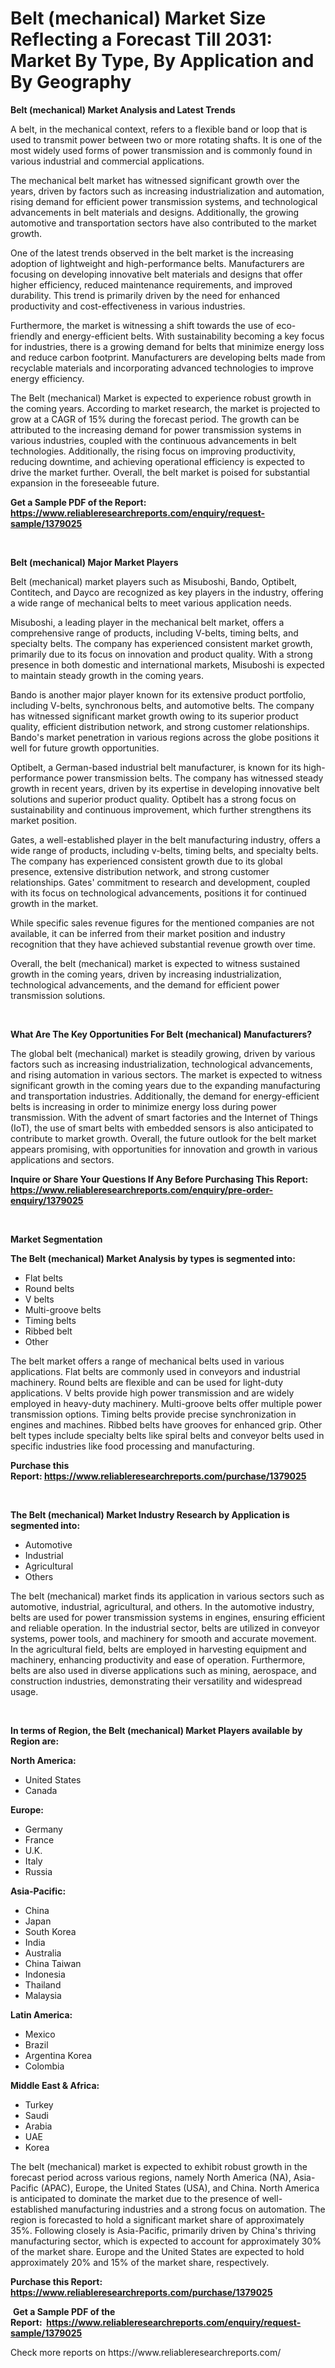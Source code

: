 <p><h1>Belt (mechanical) Market Size Reflecting a Forecast Till 2031: Market By Type, By Application and By Geography</h1></p><p><strong>Belt (mechanical) Market Analysis and Latest Trends</strong></p>
<p><p>A belt, in the mechanical context, refers to a flexible band or loop that is used to transmit power between two or more rotating shafts. It is one of the most widely used forms of power transmission and is commonly found in various industrial and commercial applications.</p><p>The mechanical belt market has witnessed significant growth over the years, driven by factors such as increasing industrialization and automation, rising demand for efficient power transmission systems, and technological advancements in belt materials and designs. Additionally, the growing automotive and transportation sectors have also contributed to the market growth.</p><p>One of the latest trends observed in the belt market is the increasing adoption of lightweight and high-performance belts. Manufacturers are focusing on developing innovative belt materials and designs that offer higher efficiency, reduced maintenance requirements, and improved durability. This trend is primarily driven by the need for enhanced productivity and cost-effectiveness in various industries.</p><p>Furthermore, the market is witnessing a shift towards the use of eco-friendly and energy-efficient belts. With sustainability becoming a key focus for industries, there is a growing demand for belts that minimize energy loss and reduce carbon footprint. Manufacturers are developing belts made from recyclable materials and incorporating advanced technologies to improve energy efficiency.</p><p>The Belt (mechanical) Market is expected to experience robust growth in the coming years. According to market research, the market is projected to grow at a CAGR of 15% during the forecast period. The growth can be attributed to the increasing demand for power transmission systems in various industries, coupled with the continuous advancements in belt technologies. Additionally, the rising focus on improving productivity, reducing downtime, and achieving operational efficiency is expected to drive the market further. Overall, the belt market is poised for substantial expansion in the foreseeable future.</p></p>
<p><strong>Get a Sample PDF of the Report:&nbsp; <a href="https://www.reliableresearchreports.com/enquiry/request-sample/1379025">https://www.reliableresearchreports.com/enquiry/request-sample/1379025</a></strong></p>
<p>&nbsp;</p>
<p><strong>Belt (mechanical) Major Market Players</strong></p>
<p><p>Belt (mechanical) market players such as Misuboshi, Bando, Optibelt, Contitech, and Dayco are recognized as key players in the industry, offering a wide range of mechanical belts to meet various application needs.</p><p>Misuboshi, a leading player in the mechanical belt market, offers a comprehensive range of products, including V-belts, timing belts, and specialty belts. The company has experienced consistent market growth, primarily due to its focus on innovation and product quality. With a strong presence in both domestic and international markets, Misuboshi is expected to maintain steady growth in the coming years.</p><p>Bando is another major player known for its extensive product portfolio, including V-belts, synchronous belts, and automotive belts. The company has witnessed significant market growth owing to its superior product quality, efficient distribution network, and strong customer relationships. Bando's market penetration in various regions across the globe positions it well for future growth opportunities.</p><p>Optibelt, a German-based industrial belt manufacturer, is known for its high-performance power transmission belts. The company has witnessed steady growth in recent years, driven by its expertise in developing innovative belt solutions and superior product quality. Optibelt has a strong focus on sustainability and continuous improvement, which further strengthens its market position.</p><p>Gates, a well-established player in the belt manufacturing industry, offers a wide range of products, including v-belts, timing belts, and specialty belts. The company has experienced consistent growth due to its global presence, extensive distribution network, and strong customer relationships. Gates' commitment to research and development, coupled with its focus on technological advancements, positions it for continued growth in the market.</p><p>While specific sales revenue figures for the mentioned companies are not available, it can be inferred from their market position and industry recognition that they have achieved substantial revenue growth over time.</p><p>Overall, the belt (mechanical) market is expected to witness sustained growth in the coming years, driven by increasing industrialization, technological advancements, and the demand for efficient power transmission solutions.</p></p>
<p>&nbsp;</p>
<p><strong>What Are The Key Opportunities For Belt (mechanical) Manufacturers?</strong></p>
<p><p>The global belt (mechanical) market is steadily growing, driven by various factors such as increasing industrialization, technological advancements, and rising automation in various sectors. The market is expected to witness significant growth in the coming years due to the expanding manufacturing and transportation industries. Additionally, the demand for energy-efficient belts is increasing in order to minimize energy loss during power transmission. With the advent of smart factories and the Internet of Things (IoT), the use of smart belts with embedded sensors is also anticipated to contribute to market growth. Overall, the future outlook for the belt market appears promising, with opportunities for innovation and growth in various applications and sectors.</p></p>
<p><strong>Inquire or Share Your Questions If Any Before Purchasing This Report: <a href="https://www.reliableresearchreports.com/enquiry/pre-order-enquiry/1379025">https://www.reliableresearchreports.com/enquiry/pre-order-enquiry/1379025</a></strong></p>
<p>&nbsp;</p>
<p><strong>Market Segmentation</strong></p>
<p><strong>The Belt (mechanical) Market Analysis by types is segmented into:</strong></p>
<p><ul><li>Flat belts</li><li>Round belts</li><li>V belts</li><li>Multi-groove belts</li><li>Timing belts</li><li>Ribbed belt</li><li>Other</li></ul></p>
<p><p>The belt market offers a range of mechanical belts used in various applications. Flat belts are commonly used in conveyors and industrial machinery. Round belts are flexible and can be used for light-duty applications. V belts provide high power transmission and are widely employed in heavy-duty machinery. Multi-groove belts offer multiple power transmission options. Timing belts provide precise synchronization in engines and machines. Ribbed belts have grooves for enhanced grip. Other belt types include specialty belts like spiral belts and conveyor belts used in specific industries like food processing and manufacturing.</p></p>
<p><strong>Purchase this Report:&nbsp;<a href="https://www.reliableresearchreports.com/purchase/1379025">https://www.reliableresearchreports.com/purchase/1379025</a></strong></p>
<p>&nbsp;</p>
<p><strong>The Belt (mechanical) Market Industry Research by Application is segmented into:</strong></p>
<p><ul><li>Automotive</li><li>Industrial</li><li>Agricultural</li><li>Others</li></ul></p>
<p><p>The belt (mechanical) market finds its application in various sectors such as automotive, industrial, agricultural, and others. In the automotive industry, belts are used for power transmission systems in engines, ensuring efficient and reliable operation. In the industrial sector, belts are utilized in conveyor systems, power tools, and machinery for smooth and accurate movement. In the agricultural field, belts are employed in harvesting equipment and machinery, enhancing productivity and ease of operation. Furthermore, belts are also used in diverse applications such as mining, aerospace, and construction industries, demonstrating their versatility and widespread usage.</p></p>
<p>&nbsp;</p>
<p><strong>In terms of Region, the Belt (mechanical) Market Players available by Region are:</strong></p>
<p>
    <p> <strong> North America: </strong>
        <ul>
            <li>United States</li>
            <li>Canada</li>
        </ul>
        </p> 
    <p> <strong> Europe: </strong>
        <ul>
            <li>Germany</li>
            <li>France</li>
            <li>U.K.</li>
            <li>Italy</li>
            <li>Russia</li>
        </ul>
        </p> 
    <p> <strong> Asia-Pacific: </strong>
        <ul>
            <li>China</li>
            <li>Japan</li>
            <li>South Korea</li>
            <li>India</li>
            <li>Australia</li>
            <li>China Taiwan</li>
            <li>Indonesia</li>
            <li>Thailand</li>
            <li>Malaysia</li>
        </ul>
        </p> 
    <p> <strong> Latin America: </strong>
        <ul>
            <li>Mexico</li>
            <li>Brazil</li>
            <li>Argentina Korea</li>
            <li>Colombia</li>
        </ul>
        </p> 
    <p> <strong> Middle East & Africa: </strong>
        <ul>
            <li>Turkey</li>
            <li>Saudi</li>
            <li>Arabia</li>
            <li>UAE</li>
            <li>Korea</li>
        </ul>
    </p>
    </p>
<p><p>The belt (mechanical) market is expected to exhibit robust growth in the forecast period across various regions, namely North America (NA), Asia-Pacific (APAC), Europe, the United States (USA), and China. North America is anticipated to dominate the market due to the presence of well-established manufacturing industries and a strong focus on automation. The region is forecasted to hold a significant market share of approximately 35%. Following closely is Asia-Pacific, primarily driven by China's thriving manufacturing sector, which is expected to account for approximately 30% of the market share. Europe and the United States are expected to hold approximately 20% and 15% of the market share, respectively.</p></p>
<p><strong>Purchase this Report: <a href="https://www.reliableresearchreports.com/purchase/1379025">https://www.reliableresearchreports.com/purchase/1379025</a></strong></p>
<p>&nbsp;<strong>Get a Sample PDF of the Report:&nbsp;&nbsp;<a href="https://www.reliableresearchreports.com/enquiry/request-sample/1379025">https://www.reliableresearchreports.com/enquiry/request-sample/1379025</a></strong></p>
<p><strong></strong></p>
<p>Check more reports on https://www.reliableresearchreports.com/</p>